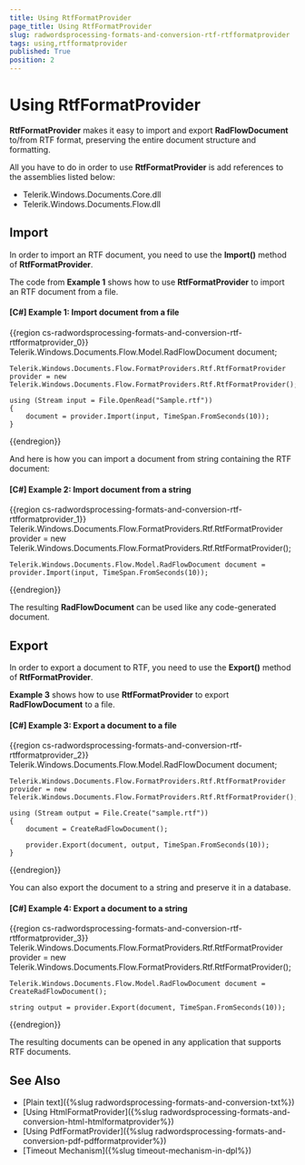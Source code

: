 ```yaml
---
title: Using RtfFormatProvider
page_title: Using RtfFormatProvider
slug: radwordsprocessing-formats-and-conversion-rtf-rtfformatprovider
tags: using,rtfformatprovider
published: True
position: 2
---
```


# Using RtfFormatProvider



__RtfFormatProvider__ makes it easy to import and export __RadFlowDocument__ to/from RTF format, preserving the entire document structure and formatting.
      

All you have to do in order to use __RtfFormatProvider__ is add references to the assemblies listed below:
      

* Telerik.Windows.Documents.Core.dll
* Telerik.Windows.Documents.Flow.dll
          

## Import

In order to import an RTF document, you need to use the __Import()__ method of __RtfFormatProvider__.
        

The code from __Example 1__ shows how to use __RtfFormatProvider__ to import an RTF document from a file.
        

#### __[C#] Example 1: Import document from a file__

{{region cs-radwordsprocessing-formats-and-conversion-rtf-rtfformatprovider_0}}
	Telerik.Windows.Documents.Flow.Model.RadFlowDocument document;

	Telerik.Windows.Documents.Flow.FormatProviders.Rtf.RtfFormatProvider provider = new Telerik.Windows.Documents.Flow.FormatProviders.Rtf.RtfFormatProvider();

	using (Stream input = File.OpenRead("Sample.rtf"))
	{
		document = provider.Import(input, TimeSpan.FromSeconds(10));
	}
{{endregion}}



And here is how you can import a document from string containing the RTF document:
        

#### __[C#] Example 2: Import document from a string__

{{region cs-radwordsprocessing-formats-and-conversion-rtf-rtfformatprovider_1}}
	Telerik.Windows.Documents.Flow.FormatProviders.Rtf.RtfFormatProvider provider = new Telerik.Windows.Documents.Flow.FormatProviders.Rtf.RtfFormatProvider();

	Telerik.Windows.Documents.Flow.Model.RadFlowDocument document = provider.Import(input, TimeSpan.FromSeconds(10));
{{endregion}}



The resulting __RadFlowDocument__ can be used like any code-generated document.
        

## Export

In order to export a document to RTF, you need to use the __Export()__ method of __RtfFormatProvider__.
        

__Example 3__ shows how to use __RtfFormatProvider__ to export __RadFlowDocument__ to a file.
        

#### __[C#] Example 3: Export a document to a file__

{{region cs-radwordsprocessing-formats-and-conversion-rtf-rtfformatprovider_2}}
	Telerik.Windows.Documents.Flow.Model.RadFlowDocument document;

	Telerik.Windows.Documents.Flow.FormatProviders.Rtf.RtfFormatProvider provider = new Telerik.Windows.Documents.Flow.FormatProviders.Rtf.RtfFormatProvider();
	
	using (Stream output = File.Create("sample.rtf"))
	{
	    document = CreateRadFlowDocument();

		provider.Export(document, output, TimeSpan.FromSeconds(10));
	}
{{endregion}}



You can also export the document to a string and preserve it in a database.
        

#### __[C#] Example 4: Export a document to a string__

{{region cs-radwordsprocessing-formats-and-conversion-rtf-rtfformatprovider_3}}
	Telerik.Windows.Documents.Flow.FormatProviders.Rtf.RtfFormatProvider provider = new Telerik.Windows.Documents.Flow.FormatProviders.Rtf.RtfFormatProvider();

	Telerik.Windows.Documents.Flow.Model.RadFlowDocument document = CreateRadFlowDocument();

	string output = provider.Export(document, TimeSpan.FromSeconds(10));
{{endregion}}



The resulting documents can be opened in any application that supports RTF documents.


## See Also

* [Plain text]({%slug radwordsprocessing-formats-and-conversion-txt%})
* [Using HtmlFormatProvider]({%slug radwordsprocessing-formats-and-conversion-html-htmlformatprovider%})
* [Using PdfFormatProvider]({%slug radwordsprocessing-formats-and-conversion-pdf-pdfformatprovider%})
* [Timeout Mechanism]({%slug timeout-mechanism-in-dpl%})
        
